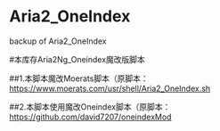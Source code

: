# Aria2_OneIndex
backup of Aria2_OneIndex



#本库存Aria2Ng_Oneindex魔改版脚本

##1.本脚本魔改Moerats脚本（原脚本：https://www.moerats.com/usr/shell/Aria2_OneIndex.sh

##2.本脚本使用魔改Oneindex脚本（原脚本：https://github.com/david7207/oneindexMod
